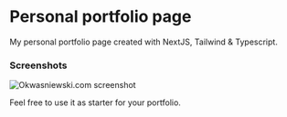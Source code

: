 # Personal portfolio page

My personal portfolio page created with NextJS, Tailwind & Typescript.

### Screenshots

![Okwasniewski.com screenshot](https://i.imgur.com/WkyDkth.png)

Feel free to use it as starter for your portfolio.  